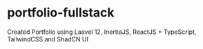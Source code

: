 # portfolio-fullstack
Created Portfolio using Laavel 12, InertiaJS, ReactJS + TypeScript, TailwindCSS and ShadCN UI
